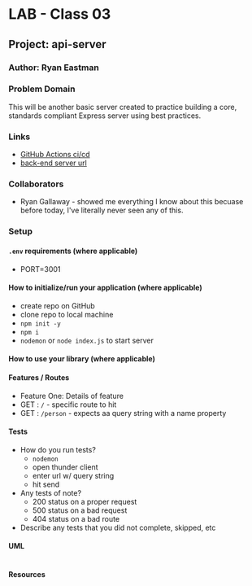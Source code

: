 # LAB - Class 03

## Project: api-server

### Author: Ryan Eastman

### Problem Domain

This will be another basic server created to practice building a core, standards compliant Express server using best practices.

### Links

- [GitHub Actions ci/cd](https://github.com/DocHolliday13x/basic-express-server/actions)
- [back-end server url](https://basic-express-server-l72x.onrender.com/)

### Collaborators

- Ryan Gallaway - showed me everything I know about this becuase before today, I've literally never seen any of this.

### Setup

#### `.env` requirements (where applicable)

- PORT=3001

#### How to initialize/run your application (where applicable)

- create repo on GitHub
- clone repo to local machine
- `npm init -y`
- `npm i`
- `nodemon` or `node index.js` to start server

#### How to use your library (where applicable)

#### Features / Routes

- Feature One: Details of feature
- GET : `/` - specific route to hit
- GET : `/person` - expects aa query string with a name property

#### Tests

- How do you run tests?
  - `nodemon`
  - open thunder client
  - enter url w/ query string
  - hit send
- Any tests of note?
  - 200 status on a proper request
  - 500 status on a bad request
  - 404 status on a bad route
- Describe any tests that you did not complete, skipped, etc

#### UML

![]()

#### Resources
